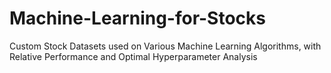 # Machine-Learning-for-Stocks
Custom Stock Datasets used on Various Machine Learning Algorithms, with Relative Performance and Optimal Hyperparameter Analysis
